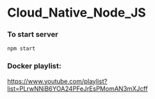 # Cloud_Native_Node_JS
 
 ### To start server
```
npm start
```

### Docker playlist:
https://www.youtube.com/playlist?list=PLrwNNiB6YOA24PFeJrEsPMomAN3mXJcff
